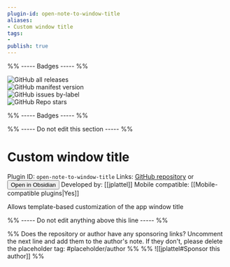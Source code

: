 ```yaml
---
plugin-id: open-note-to-window-title
aliases:
- Custom window title
tags: 
- 
publish: true
---
```


%% ----- Badges ----- %%

![GitHub all releases](https://img.shields.io/github/downloads/jplattel/open-note-to-window-title/total?color=573E7A&logo=github&style=for-the-badge)   
![GitHub manifest version](https://img.shields.io/github/manifest-json/v/jplattel/open-note-to-window-title?color=573E7A&logo=github&style=for-the-badge)   
![GitHub issues by-label](https://img.shields.io/github/issues/jplattel/open-note-to-window-title/help%20wanted?color=573E7A&logo=github&style=for-the-badge)   
![GitHub Repo stars](https://img.shields.io/github/stars/jplattel/open-note-to-window-title?color=573E7A&logo=github&style=for-the-badge)

%% ----- Badges ----- %%

%% ----- Do not edit this section ----- %%

# Custom window title

Plugin ID: `open-note-to-window-title`
Links: [GitHub repository](https://github.com/jplattel/open-note-to-window-title) or [<button id=HH>Open in Obsidian</button>](obsidian://goto-plugin?id=open-note-to-window-title)
Developed by: [[jplattel]]
Mobile compatible: [[Mobile-compatible plugins|Yes]]

Allows template-based customization of the app window title

%% ----- Do not edit anything above this line ----- %% 

%% Does the repository or author have any sponsoring links? Uncomment the next line and add them to the author's note. If they don't, please delete the placeholder tag: #placeholder/author %%
%% ![[jplattel#Sponsor this author]] %%
